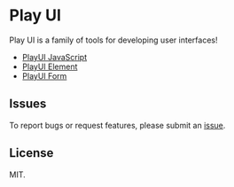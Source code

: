 # Play UI

Play UI is a family of tools for developing user interfaces!

+ [PlayUI JavaScript](packages/playui-js)
+ [PlayUI Element](packages/playui-element)
+ [PlayUI Form](packages/playui-form)

## Issues

To report bugs or request features, please submit an [issue](https://github.com/webqit/playui/issues).

## License

MIT.
